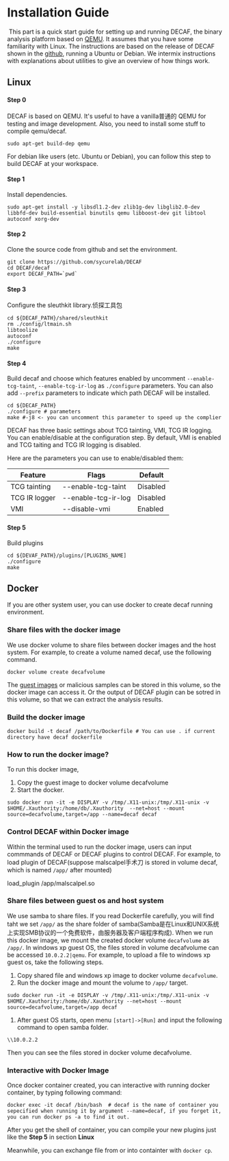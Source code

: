 # Installation Guide

​    This part is a quick start guide for setting up and running DECAF, the binary analysis platform based on [QEMU](http://wiki.qemu.org/Main_Page). It assumes that you have some familiarity with Linux. The instructions are based on the release of DECAF shown in the [github](https://github.com/sycurelab/DECAF), running a Ubuntu or Debian. We intermix instructions with explanations about utilities to give an overview of how things work.



## Linux

#### Step 0

DECAF is based on QEMU. It's useful to have a vanilla普通的 QEMU for testing and image development. Also, you need to install some stuff to compile qemu/decaf.

```
sudo apt-get build-dep qemu
```



For debian like users (etc. Ubuntu or Debian), you can follow this step to build DECAF at your workspace.

#### Step 1

Install dependencies.

```shell
sudo apt-get install -y libsdl1.2-dev zlib1g-dev libglib2.0-dev libbfd-dev build-essential binutils qemu libboost-dev git libtool autoconf xorg-dev
```

#### Step 2

Clone the source code from github and set the environment.

```shell
git clone https://github.com/sycurelab/DECAF
cd DECAF/decaf
export DECAF_PATH=`pwd`
```



#### Step 3

Configure the sleuthkit library.侦探工具包

```shell
cd ${DECAF_PATH}/shared/sleuthkit
rm ./config/ltmain.sh
libtoolize
autoconf
./configure
make
```

#### Step 4

Build decaf and choose which features enabled by uncomment  `--enable-tcg-taint`, `--enable-tcg-ir-log` as `./configure` parameters. You can also add `--prefix` parameters to indicate which path DECAF will be  installed.

```shell
cd ${DECAF_PATH}
./configure # parameters
make #-j8 <- you can uncomment this parameter to speed up the complier
```

DECAF has three basic settings about TCG tainting, VMI, TCG IR logging. You can enable/disable at the configuration step. By default, VMI is enabled and TCG taiting and TCG IR logging is disabled.

Here are the parameters you can use to enable/disabled them:

| Feature       | Flags               | Default  |
| ------------- | ------------------- | -------- |
| TCG tainting  | --enable-tcg-taint  | Disabled |
| TCG IR logger | --enable-tcg-ir-log | Disabled |
| VMI           | --disable-vmi       | Enabled  |

#### Step 5

Build plugins

```shell
cd ${DEVAF_PATH}/plugins/[PLUGINS_NAME]
./configure
make
```



## Docker

If you are other system user, you can use docker to create decaf running environment.

### Share files with the docker image

We use docker volume to share files between docker images and the host system. For example, to create a volume named decaf, use the following command.

```
docker volume create decafvolume
```

The [guest images](https://github.com/sycurelab/DECAFImages) or malicious samples can be stored in this volume, so the docker image can access it. Or the output of DECAF plugin can be sotred in this volume, so that we can extract the analysis results.

### Build the docker image

```shell
docker build -t decaf /path/to/Dockerfile # You can use . if current directory have decaf dockerfile
```

### How to run the  docker image?

To run this  docker image,

1. Copy the guest image to docker volume decafvolume
2. Start the docker.

```shell
sudo docker run -it -e DISPLAY -v /tmp/.X11-unix:/tmp/.X11-unix -v $HOME/.Xauthority:/home/db/.Xauthority  --net=host --mount source=decafvolume,target=/app --name=decaf decaf
```

### Control DECAF within Docker image

Within  the terminal used to run the docker image, users can input commmands of DECAF or DECAF plugins to control DECAF. For example, to load plugin of DECAF(suppose malscalpel手术刀 is stored in volume decaf, which is named `/app/`  after  mounted)

load_plugin /app/malscalpel.so

### Share files between guest os and host system

We use samba to  share files. If you  read Dockerfile carefully, you will find taht we set `/app/` as the share folder of samba(Samba是在Linux和UNIX系统上实现SMB协议的一个免费软件，由服务器及客户端程序构成). When we run this docker image, we mount the created docker volume `decafvolume`  as `/app/`. In windows xp  guest OS, the files stored in volume decafvolume can be accessed `10.0.2.2|qemu`. For example, to upload a  file to windows xp guest os, take the following steps.

1. Copy shared file and windows xp image to docker volume `decafvolume`.
2. Run the docker image and mount the volume to `/app/` target.

```shell
sudo docker run -it -e DISPLAY -v /tmp/.X11-unix:/tmp/.X11-unix -v $HOME/.Xauthority:/home/db/.Xauthority --net=host --mount source=decafvolume,target=/app decaf
```

1. After  guest OS starts, open menu  `[start]->[Run]` and input the following  command to open samba folder.

```
\\10.0.2.2
```

Then you can see the files  stored in docker volume decafvolume.

### Interactive with Docker Image

Once docker container created, you can interactive with running  docker container, by typing following command:

```shell
docker exec -it decaf /bin/bash  # decaf is the name of container you sepecified when running it by argument --name=decaf, if you forget it, you can run docker ps -a to find it out.
```

After you get the shell of container, you can compile your new plugins just like the **Step 5** in section **Linux**

Meanwhile, you can exchange file from or into containter with `docker cp`.

